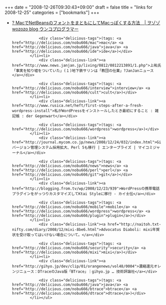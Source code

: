 +++
date = "2008-12-26T09:30:43+09:00"
draft = false
title = "links for 2008-12-25"
categories = ["bookmarks"]
+++

<ul class="delicious"><li>
                <div class="delicious-link"><a href="http://blog.wozozo.org/archives/151">? MacでNetBeansのフォントをまともにしてMacっぽくする方法　| ヲゾゾ wozozo blog ウンコプログラマー</a></div>
                
                <div class="delicious-tags">(tags: <a href="http://delicious.com/nobu666/mac">mac</a> <a href="http://delicious.com/nobu666/java">java</a> <a href="http://delicious.com/nobu666/ide">ide</a>)</div>
            </li><li>
                <div class="delicious-link"><a href="http://www.news.janjan.jp/living/0812/0812213891/1.php">上祐氏「事実を知り嘘をついていた」(１)地下鉄サリンは「教団の仕業」?JanJanニュース</a></div>
                
                <div class="delicious-tags">(tags: <a href="http://delicious.com/nobu666/interview">interview</a> <a href="http://delicious.com/nobu666/cult">cult</a>)</div>
            </li><li>
                <div class="delicious-link"><a href="http://www.rusica.net/heft/first-steps-after-a-fresh-wordpress-install">私がWordPressをインストールしたとき最初にすること : 雑記帳 : der Gegenwart</a></div>
                
                <div class="delicious-tags">(tags: <a href="http://delicious.com/nobu666/wordpress">wordpress</a>)</div>
            </li><li>
                <div class="delicious-link"><a href="http://journal.mycom.co.jp/news/2008/12/24/032/index.html">Gitバージョン管理システム採用拡大、Perl 5も移行 | エンタープライズ | マイコミジャーナル</a></div>
                
                <div class="delicious-tags">(tags: <a href="http://delicious.com/nobu666/news">news</a> <a href="http://delicious.com/nobu666/perl">perl</a> <a href="http://delicious.com/nobu666/git">git</a>)</div>
            </li><li>
                <div class="delicious-link"><a href="http://blogging.from.tv/wp/2008/12/23/939">WordPressの携帯電話プラグインをがっつりカスタマイズしてKtai Styleに移行 - カイ士伝</a></div>
                
                <div class="delicious-tags">(tags: <a href="http://delicious.com/nobu666/mobile">mobile</a> <a href="http://delicious.com/nobu666/wordpress">wordpress</a> <a href="http://delicious.com/nobu666/plugin">plugin</a>)</div>
            </li><li>
                <div class="delicious-link"><a href="http://naitoh.txt-nifty.com/diary/2008/12/mixi-8be6.html">Advocatus Diaboli: mixi年賀状を受け取ってはいけない場合について。</a></div>
                
                <div class="delicious-tags">(tags: <a href="http://delicious.com/nobu666/security">security</a> <a href="http://delicious.com/nobu666/mixi">mixi</a>)</div>
            </li><li>
                <div class="delicious-link"><a href="http://gihyo.jp/dev/clip/01/orangenews/vol48/0004">濃縮還元オレンジニュース：DTraceのJava版「BTrace」｜gihyo.jp … 技術評論社</a></div>
                
                <div class="delicious-tags">(tags: <a href="http://delicious.com/nobu666/java">java</a> <a href="http://delicious.com/nobu666/btrace">btrace</a> <a href="http://delicious.com/nobu666/dtrace">dtrace</a>)</div>
            </li></ul>
